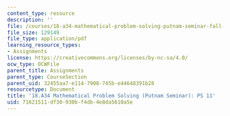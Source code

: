 ```yaml
---
content_type: resource
description: ''
file: /courses/18-a34-mathematical-problem-solving-putnam-seminar-fall-2018/71621511df30930bf4db4e8da5610a5e_MIT18_A34F18PS11.pdf
file_size: 129149
file_type: application/pdf
learning_resource_types:
- Assignments
license: https://creativecommons.org/licenses/by-nc-sa/4.0/
ocw_type: OCWFile
parent_title: Assignments
parent_type: CourseSection
parent_uid: 32455aa7-e114-7908-745b-e44648391b28
resourcetype: Document
title: '18.A34 Mathematical Problem Solving (Putnam Seminar): PS 11'
uid: 71621511-df30-930b-f4db-4e8da5610a5e
---
```

